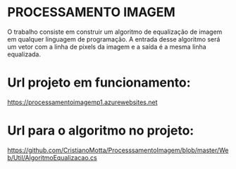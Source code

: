 # PROCESSAMENTO IMAGEM
O trabalho consiste em construir um algoritmo de equalização de imagem em qualquer linguagem de programação. A entrada desse algoritmo será um vetor com a linha de pixels da imagem e a saída é a mesma linha equalizada.

# Url projeto em funcionamento:
https://processamentoimagemp1.azurewebsites.net

# Url para o algoritmo no projeto:
https://github.com/CristianoMotta/ProcesssamentoImagem/blob/master/Web/Util/AlgoritmoEqualizacao.cs
